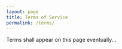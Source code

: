 ```yaml
---
layout: page
title: Terms of Service 
permalink: /terms/
---
```


Terms shall appear on this page eventually...
